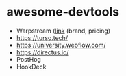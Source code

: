 # awesome-devtools


- Warpstream ([link](https://www.warpstream.com/pricing) (brand, pricing)
- https://turso.tech/
- https://university.webflow.com/
- https://directus.io/
- PostHog
- HookDeck
